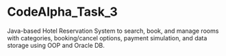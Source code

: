 # CodeAlpha_Task_3
Java-based Hotel Reservation System to search, book, and manage rooms with categories, booking/cancel options, payment simulation, and data storage using OOP and Oracle DB.

